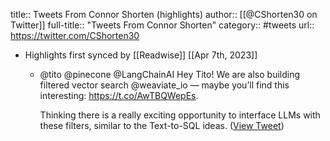 title:: Tweets From Connor Shorten (highlights)
author:: [[@CShorten30 on Twitter]]
full-title:: "Tweets From Connor Shorten"
category:: #tweets
url:: https://twitter.com/CShorten30

- Highlights first synced by [[Readwise]] [[Apr 7th, 2023]]
	- @tito @pinecone @LangChainAI Hey Tito! We are also building filtered vector search @weaviate_io — maybe you’ll find this interesting: https://t.co/AwTBQWepEs.
	  
	  Thinking there is a really exciting opportunity to interface LLMs with these filters, similar to the Text-to-SQL ideas. ([View Tweet](https://twitter.com/CShorten30/status/1643066153391013888))